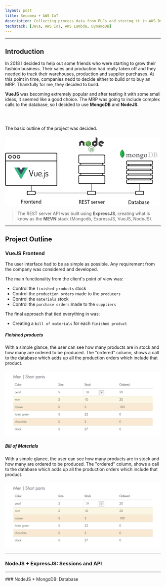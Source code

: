 ```yaml
---
layout: post
title: Secomea + AWS IoT
description: Collecting process data from PLCs and storing it in AWS DynamoDB.
techstack: [Java, AWS IoT, AWS Lambda, DynamoDB]
---
```


<hr />

## Introduction

In 2018 I decided to help out some friends who were starting to grow their fashion business. Their sales and production had really taken off and they needed to track their warehouses, production and supplier purchases. At this point in time, companies nedd to decide either to build or to buy an MRP. Thankfully for me, they decided to build.

**VueJS** was becoming extremely popular and after testing it with some small ideas, it seemed like a good choice. The MRP was going to include complex calls to the database, so I decided to use **MongoDB** and **NodeJS**. 

<p class="center" style="margin-top: 60px"> The basic outline of the project was decided. </p>

<div class="center-div" style="max-width: 500px; margin-top: 20px;">
	<img src="/assets/images/MEVNstack.png" alt="MEVN Stack">
</div>

  > The REST server API was built using **ExpressJS**, creating what is know as the **MEVN** stack (Mongodb, ExpressJS, VueJS, NodeJS).

 <hr />

## Project Outline

### VueJS Frontend

The user interface had to be as simple as possible. Any requirement from the company was considered and developed. 

The main functionality from the client's point of view was:

* Control the `finished products` stock
* Control the `production orders` made to the `producers`
* Control the `materials` stock
* Control the `purchase orders` made to the `suppliers`

The final approach that tied everything in was:

* Creating a `bill of materials` for each `finished product`

##### Finished products

With a simple glance, the user can see how many products are in stock and how many are ordered to be produced. The "ordered" column, shows a call to the database which adds up all the production orders which include that product.

<div class="center-div" style="margin-top: 20px;">
	<img src="/assets/examples/stock-example.png" alt="Stock example">
</div>


##### Bill of Materials

With a simple glance, the user can see how many products are in stock and how many are ordered to be produced. The "ordered" column, shows a call to the database which adds up all the production orders which include that product.

<div class="center-div" style="margin-top: 20px;">
	<img src="/assets/examples/stock-example.png" alt="Stock example">
</div>

<hr />

### NodeJS + ExpressJS: Sessions and API

<hr />
### NodeJS + MongoDB: Database 